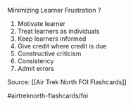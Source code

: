 Minimizing Learner Frustration
?
1. Motivate learner
2. Treat learners as individuals
3. Keep learners informed
4. Give credit where credit is due
5. Constructive criticism
6. Consistency
7. Admit errors
<!--SR:!2022-10-01,1,210-->

Source: [[Air Trek North FOI Flashcards]]

#airtreknorth-flashcards/foi